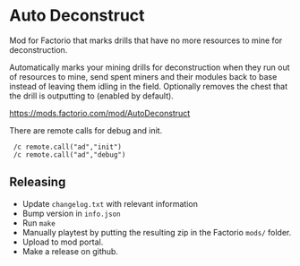 # Auto Deconstruct
Mod for Factorio that marks drills that have no more resources to mine for deconstruction.

Automatically marks your mining drills for deconstruction when they run out of resources to mine, send spent miners and their modules back to base instead of leaving them idling in the field.
Optionally removes the chest that the drill is outputting to (enabled by default).

https://mods.factorio.com/mod/AutoDeconstruct

 There are remote calls for debug and init.

     /c remote.call("ad","init")
     /c remote.call("ad","debug")

## Releasing
- Update `changelog.txt` with relevant information
- Bump version in `info.json`
- Run `make`
- Manually playtest by putting the resulting zip in the Factorio `mods/` folder.
- Upload to mod portal.
- Make a release on github.

